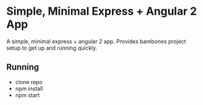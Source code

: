 Simple, Minimal Express + Angular 2 App
=======================================

A simple, minimal express + angular 2 app. Provides barebones project setup
to get up and running quickly.

Running
-------
- clone repo
- npm install
- npm start
